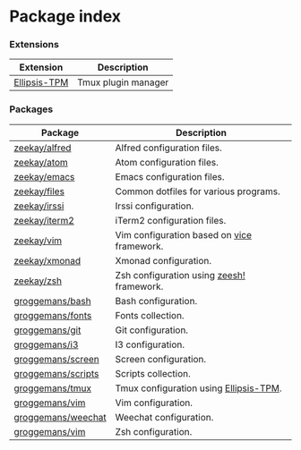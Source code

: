 <h1>Package index</h1>

### Extensions

Extension                               | Description
----------------------------------------|------------
[Ellipsis-TPM][ellipsis-tpm]            | Tmux plugin manager

### Packages

Package                                         | Description
------------------------------------------------|------------
[zeekay/alfred][zeekay/alfred]                  | Alfred configuration files.
[zeekay/atom][zeekay/atom]                      | Atom configuration files.
[zeekay/emacs][zeekay/emacs]                    | Emacs configuration files.
[zeekay/files][zeekay/files]                    | Common dotfiles for various programs.
[zeekay/irssi][zeekay/irssi]                    | Irssi configuration.
[zeekay/iterm2][zeekay/iterm2]                  | iTerm2 configuration files.
[zeekay/vim][zeekay/vim]                        | Vim configuration based on [vice][vice] framework.
[zeekay/xmonad][zeekay/xmonad]                  | Xmonad configuration.
[zeekay/zsh][zeekay/zsh]                        | Zsh configuration using [zeesh!][zeesh] framework.
[groggemans/bash][groggemans/bash]              | Bash configuration.
[groggemans/fonts][groggemans/fonts]            | Fonts collection.
[groggemans/git][groggemans/git]                | Git configuration.
[groggemans/i3][groggemans/i3]                  | I3 configuration.
[groggemans/screen][groggemans/screen]          | Screen configuration.
[groggemans/scripts][groggemans/scripts]        | Scripts collection.
[groggemans/tmux][groggemans/tmux]              | Tmux configuration using [Ellipsis-TPM][ellipsis-tpm].
[groggemans/vim][groggemans/vim]                | Vim configuration.
[groggemans/weechat][groggemans/weechat]        | Weechat configuration.
[groggemans/vim][groggemans/zsh]                | Zsh configuration.

[zeekay/alfred]:    https://github.com/zeekay/dot-alfred
[zeekay/atom]:      https://github.com/zeekay/dot-atom
[zeekay/emacs]:     https://github.com/zeekay/dot-emacs
[zeekay/files]:     https://github.com/zeekay/dot-files
[zeekay/irssi]:     https://github.com/zeekay/dot-irssi
[zeekay/iterm2]:    https://github.com/zeekay/dot-iterm2
[zeekay/vim]:       https://github.com/zeekay/dot-vim
[zeekay/xmonad]:    https://github.com/zeekay/dot-xmonad
[zeekay/zsh]:       https://github.com/zeekay/dot-zsh
[vice]:             https://github.com/zeekay/vice
[zeesh]:            https://github.com/zeekay/zeesh

[groggemans/bash]:          https://github.com/groggemans/dot-bash
[groggemans/fonts]:         https://github.com/groggemans/dot-fonts
[groggemans/git]:           https://github.com/groggemans/dot-git
[groggemans/i3]:            https://github.com/groggemans/dot-i3
[groggemans/screen]:        https://github.com/groggemans/dot-screen
[groggemans/scripts]:       https://github.com/groggemans/dot-scripts
[groggemans/tmux]:          https://github.com/groggemans/dot-tmux
[groggemans/vim]:           https://github.com/groggemans/dot-vim
[groggemans/weechat]:       https://github.com/groggemans/dot-weechat
[groggemans/zsh]:           https://github.com/groggemans/dot-zsh

[ellipsis-tpm]:         https://github.com/ellipsis/ellipsis-tpm
